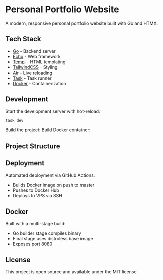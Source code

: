 # Personal Portfolio Website

A modern, responsive personal portfolio website built with Go and HTMX.

## Tech Stack

- [Go](https://go.dev/) - Backend server
- [Echo](https://echo.labstack.com/) - Web framework
- [Templ](https://templ.guide/) - HTML templating
- [TailwindCSS](https://tailwindcss.com/) - Styling
- [Air](https://github.com/cosmtrek/air) - Live reloading
- [Task](https://taskfile.dev/) - Task runner
- [Docker](https://www.docker.com/) - Containerization

## Development

Start the development server with hot-reload:

```sh
task dev
```

Build the project:
Build Docker container:

## Project Structure

## Deployment

Automated deployment via GitHub Actions:

- Builds Docker image on push to master
- Pushes to Docker Hub
- Deploys to VPS via SSH

## Docker

Built with a multi-stage build:

- Go builder stage compiles binary
- Final stage uses distroless base image
- Exposes port 8080

## License

This project is open source and available under the MIT license.

